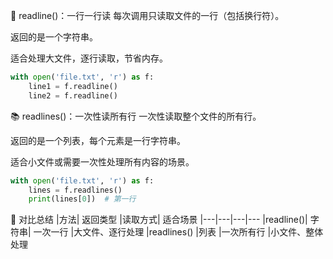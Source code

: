 📄 readline()：一行一行读
每次调用只读取文件的一行（包括换行符）。

返回的是一个字符串。

适合处理大文件，逐行读取，节省内存。

```python
with open('file.txt', 'r') as f:
    line1 = f.readline()
    line2 = f.readline()
```
📚 readlines()：一次性读所有行
一次性读取整个文件的所有行。

返回的是一个列表，每个元素是一行字符串。

适合小文件或需要一次性处理所有内容的场景。

```python
with open('file.txt', 'r') as f:
    lines = f.readlines()
    print(lines[0])  # 第一行
```
🧠 对比总结
|方法|	返回类型	|读取方式|	适合场景
|---|---|---|---
|readline()|	字符串|	一次一行	|大文件、逐行处理
|readlines()	|列表	|一次所有行	|小文件、整体处理
